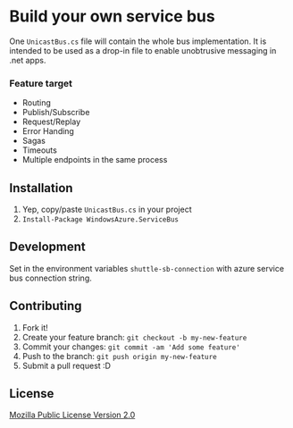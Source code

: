 # Build your own service bus

One `UnicastBus.cs` file will contain the whole bus implementation. It is intended to be used as a drop-in file to enable unobtrusive messaging in .net apps.

### Feature target
* Routing
* Publish/Subscribe
* Request/Replay
* Error Handing
* Sagas
* Timeouts
* Multiple endpoints in the same process

## Installation

1. Yep, copy/paste `UnicastBus.cs` in your project
2. `Install-Package WindowsAzure.ServiceBus`

## Development

Set in the environment variables `shuttle-sb-connection` with azure service bus connection string.  

## Contributing

1. Fork it!
2. Create your feature branch: `git checkout -b my-new-feature`
3. Commit your changes: `git commit -am 'Add some feature'`
4. Push to the branch: `git push origin my-new-feature`
5. Submit a pull request :D

## License

[Mozilla Public License Version 2.0](https://www.mozilla.org/en-US/MPL/2.0/)